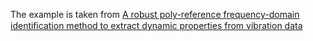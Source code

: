 The example is taken from [A robust poly-reference frequency-domain identiﬁcation method to extract dynamic properties from vibration data](https://doi.org/10.1038/s44172-023-00122-y)
